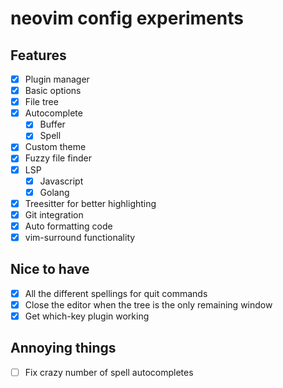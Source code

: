 # neovim config experiments

## Features

- [x] Plugin manager
- [x] Basic options
- [x] File tree
- [x] Autocomplete
  - [x] Buffer
  - [x] Spell
- [x] Custom theme
- [x] Fuzzy file finder
- [x] LSP
  - [x] Javascript
  - [x] Golang
- [x] Treesitter for better highlighting
- [x] Git integration
- [x] Auto formatting code
- [x] vim-surround functionality

## Nice to have

- [x] All the different spellings for quit commands
- [x] Close the editor when the tree is the only remaining window
- [x] Get which-key plugin working

## Annoying things

- [ ] Fix crazy number of spell autocompletes
